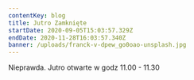 ```yaml
---
contentKey: blog
title: Jutro Zamknięte
startDate: 2020-09-05T15:03:57.329Z
endDate: 2020-11-28T16:03:57.340Z
banner: /uploads/franck-v-dpew_go0oao-unsplash.jpg
---
```

Nieprawda. Jutro otwarte w godz 11.00 - 11.30